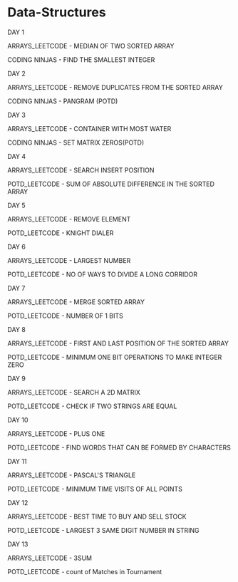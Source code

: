 # Data-Structures


DAY 1

ARRAYS_LEETCODE - MEDIAN OF TWO SORTED ARRAY

CODING NINJAS - FIND THE SMALLEST INTEGER

DAY 2

ARRAYS_LEETCODE - REMOVE DUPLICATES FROM THE SORTED ARRAY

CODING NINJAS - PANGRAM (POTD)

DAY 3

ARRAYS_LEETCODE - CONTAINER WITH MOST WATER

CODING NINJAS - SET MATRIX ZEROS(POTD)

DAY 4

ARRAYS_LEETCODE - SEARCH INSERT POSITION 

POTD_LEETCODE - SUM OF ABSOLUTE DIFFERENCE IN THE SORTED ARRAY

DAY 5

ARRAYS_LEETCODE - REMOVE ELEMENT

POTD_LEETCODE - KNIGHT DIALER

DAY 6

ARRAYS_LEETCODE - LARGEST NUMBER

POTD_LEETCODE - NO OF WAYS TO DIVIDE A LONG CORRIDOR

DAY 7

ARRAYS_LEETCODE - MERGE SORTED ARRAY

POTD_LEETCODE - NUMBER OF 1 BITS

DAY 8

ARRAYS_LEETCODE - FIRST AND LAST POSITION OF THE SORTED ARRAY

POTD_LEETCODE - MINIMUM ONE BIT OPERATIONS TO MAKE INTEGER ZERO 

DAY 9

 ARRAYS_LEETCODE -  SEARCH A 2D MATRIX
 
 POTD_LEETCODE - CHECK IF TWO STRINGS ARE EQUAL

DAY 10

 ARRAYS_LEETCODE -  PLUS ONE
 
 POTD_LEETCODE - FIND WORDS THAT CAN BE FORMED BY CHARACTERS

 DAY 11

 ARRAYS_LEETCODE -  PASCAL'S TRIANGLE
 
 POTD_LEETCODE - MINIMUM TIME VISITS OF ALL POINTS

 DAY 12

 ARRAYS_LEETCODE -  BEST TIME TO BUY AND SELL STOCK 

 POTD_LEETCODE -  LARGEST 3 SAME DIGIT NUMBER IN STRING  

 DAY 13

 ARRAYS_LEETCODE - 3SUM 

 POTD_LEETCODE -  count of Matches in Tournament
 






